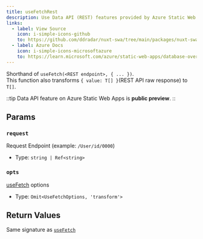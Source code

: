 ```yaml
---
title: useFetchRest
description: Use Data API (REST) features provided by Azure Static Web Apps.
links:
  - label: View Source
    icon: i-simple-icons-github
    to: https://github.com/ddradar/nuxt-swa/tree/main/packages/nuxt-swa/src/runtime/composables/useDataApi.ts
  - label: Azure Docs
    icon: i-simple-icons-microsoftazure
    to: https://learn.microsoft.com/azure/static-web-apps/database-overview
---
```


Shorthand of `useFetch(<REST endpoint>, { ... })`.  
This function also transforms `{ value: T[] }`(REST API raw response) to `T[]`.

::tip
Data API feature on Azure Static Web Apps is **public preview**.
::

## Params

### `request`

Request Endpoint (example: `/User/id/0000`)

- Type: `string | Ref<string>`

### `opts`

[useFetch](https://nuxt.com/docs/api/composables/use-fetch#params) options

- Type: `Omit<UseFetchOptions, 'transform'>`

## Return Values

Same signature as [`useFetch`](https://nuxt.com/docs/api/composables/use-async-data#return-values)
